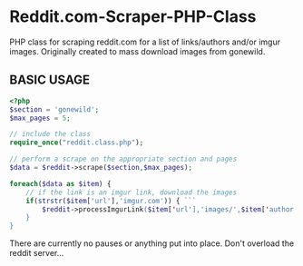 Reddit.com-Scraper-PHP-Class
============================

PHP class for scraping reddit.com for a list of links/authors and/or imgur images. Originally created to 
mass download images from gonewild.

## BASIC USAGE ##
```php 
<?php 
$section = 'gonewild';
$max_pages = 5;

// include the class
require_once("reddit.class.php");

// perform a scrape on the appropriate section and pages
$data = $reddit->scrape($section,$max_pages);

foreach($data as $item) {
	// if the link is an imgur link, download the images
	if(strstr($item['url'],'imgur.com')) { ```
		$reddit->processImgurLink($item['url'],'images/',$item['author']);
	}
}
```

There are currently no pauses or anything put into place. Don't overload the reddit server...
